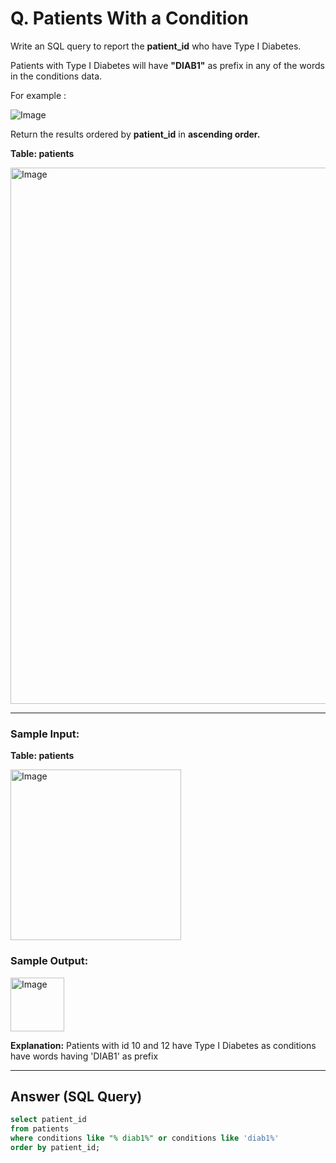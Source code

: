 # Q. Patients With a Condition

Write an SQL query to report the **patient_id** who have Type I Diabetes.

Patients with Type I Diabetes will have **"DIAB1"** as prefix in any of the words in the conditions data.

For example :

![Image](https://github.com/user-attachments/assets/45a9c791-abf8-4281-94a6-90c4a8163eda)

Return the results ordered by **patient_id** in **ascending order.**

**Table: patients**

<img width="858" alt="Image" src="https://github.com/user-attachments/assets/4a78adfc-4b2e-4348-b5c2-16fb36af8994" />

---

### Sample Input:

**Table: patients**

<img width="273" alt="Image" src="https://github.com/user-attachments/assets/6d813ca7-03da-45a4-8d92-f4285ba63f09" />

### Sample Output:

<img width="86" alt="Image" src="https://github.com/user-attachments/assets/a6fdb198-9efe-47ab-a765-d0189745610c" />

**Explanation:** Patients with id 10 and 12 have Type I Diabetes as conditions have words having 'DIAB1' as prefix

----

## Answer (SQL Query)

```sql
select patient_id
from patients
where conditions like "% diab1%" or conditions like 'diab1%'
order by patient_id;
